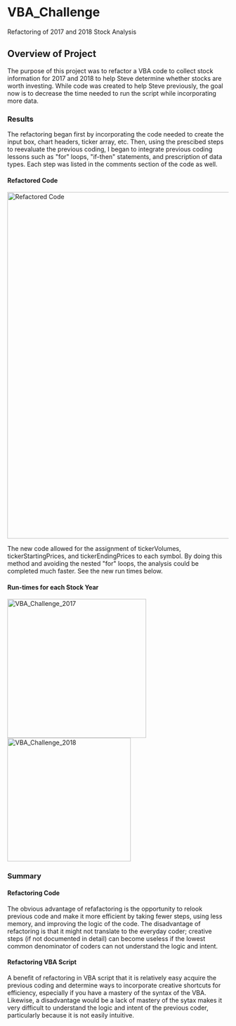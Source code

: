 # VBA_Challenge
Refactoring of 2017 and 2018 Stock Analysis
## Overview of Project
The purpose of this project was to refactor a VBA code to collect stock information for 2017 and 2018 to help Steve determine whether stocks are worth investing. While code was created to help Steve previously, the goal now is to decrease the time needed to run the script while incorporating more data. 
### Results
The refactoring began first by incorporating the code needed to create the input box, chart headers, ticker array, etc. Then, using the prescibed steps to reevaluate the previous coding, I began to integrate previous coding lessons such as "for" loops, "if-then" statements, and  prescription of data types. Each step was listed in the comments section of the code as well. 
#### Refactored Code

<img width="788" alt="Refactored Code" src="https://user-images.githubusercontent.com/84995704/123489946-b8804b80-d5d8-11eb-9191-74461e3bc78c.png">

The new code allowed for the assignment of tickerVolumes, tickerStartingPrices, and tickerEndingPrices to each symbol. By doing this method and avoiding the nested "for" loops, the analysis could be completed much faster. See the new run times below.
#### Run-times for each Stock Year

<img width="316" alt="VBA_Challenge_2017" src="https://user-images.githubusercontent.com/84995704/123490225-48be9080-d5d9-11eb-8660-b1afc37a2336.png">
<img width="281" alt="VBA_Challenge_2018" src="https://user-images.githubusercontent.com/84995704/123490243-4d834480-d5d9-11eb-8f73-b2fc650829cc.png">

### Summary
#### Refactoring Code
The obvious advantage of refafactoring is the opportunity to relook previous code and make it more efficient by taking fewer steps, using less memory, and improving the logic of the code. The disadvantage of refactoring is that it might not translate to the everyday coder; creative steps (if not documented in detail) can become useless if the lowest common denominator of coders can not understand the logic and intent. 
#### Refactoring VBA Script
A benefit of refactoring in VBA script that it is relatively easy acquire the previous coding and determine ways to incorporate creative shortcuts for efficiency, especially if you have a mastery of the syntax of the VBA. Likewise, a disadvantage would be a lack of mastery of the sytax makes it very difficult to understand the logic and intent of the previous coder, particularly because it is not easily intuitive. 
